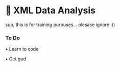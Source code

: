 # 👀 XML Data Analysis

sup, this is for training purpuses... plesase ignore :))



### To Do
• Learn to code

• Get gud